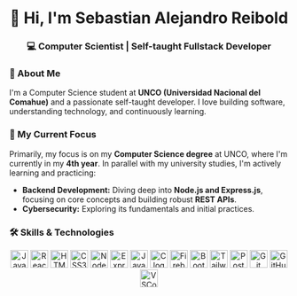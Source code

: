 <h1 align="center">👋 Hi, I'm Sebastian Alejandro Reibold</h1>
<h3 align="center">💻 Computer Scientist | Self-taught Fullstack Developer</h3>

### 🚀 About Me

I'm a Computer Science student at **UNCO (Universidad Nacional del Comahue)** and a passionate self-taught developer. I love building software, understanding technology, and continuously learning.

### 🌱 My Current Focus

Primarily, my focus is on my **Computer Science degree** at UNCO, where I'm currently in my **4th year**. In parallel with my university studies, I'm actively learning and practicing:
*   **Backend Development:** Diving deep into **Node.js and Express.js**, focusing on core concepts and building robust **REST APIs**.
*   **Cybersecurity:** Exploring its fundamentals and initial practices.
### 🛠️ Skills & Technologies

<p align="center">
  <img src="https://cdn.jsdelivr.net/gh/devicons/devicon/icons/javascript/javascript-original.svg" height="32" alt="JavaScript logo" title="JavaScript" />
  <img src="https://cdn.jsdelivr.net/gh/devicons/devicon/icons/react/react-original.svg" height="32" alt="React logo" title="React" />
  <img src="https://cdn.jsdelivr.net/gh/devicons/devicon/icons/html5/html5-original.svg" height="32" alt="HTML5 logo" title="HTML5" />
  <img src="https://cdn.jsdelivr.net/gh/devicons/devicon/icons/css3/css3-original.svg" height="32" alt="CSS3 logo" title="CSS3" />
  <img src="https://cdn.jsdelivr.net/gh/devicons/devicon/icons/nodejs/nodejs-original.svg" height="32" alt="Node.js logo" title="Node.js" />
  <img src="https://cdn.jsdelivr.net/gh/devicons/devicon/icons/express/express-original.svg" height="32" alt="Express.js logo" title="Express.js" />
  <img src="https://cdn.jsdelivr.net/gh/devicons/devicon/icons/java/java-original.svg" height="32" alt="Java logo" title="Java" />
  <img src="https://cdn.jsdelivr.net/gh/devicons/devicon/icons/c/c-original.svg" height="32" alt="C logo" title="C" />
  <img src="https://cdn.jsdelivr.net/gh/devicons/devicon/icons/firebase/firebase-plain.svg" height="32" alt="Firebase logo" title="Firebase" />
  <img src="https://cdn.jsdelivr.net/gh/devicons/devicon/icons/bootstrap/bootstrap-original.svg" height="32" alt="Bootstrap logo" title="Bootstrap" />
  <img src="https://cdn.simpleicons.org/tailwindcss/06B6D4" height="32" alt="Tailwind CSS logo" title="Tailwind CSS" />
  <img src="https://cdn.jsdelivr.net/gh/devicons/devicon/icons/postgresql/postgresql-original.svg" height="32" alt="PostgreSQL logo" title="PostgreSQL" />
  <img src="https://cdn.jsdelivr.net/gh/devicons/devicon/icons/git/git-original.svg" height="32" alt="Git logo" title="Git" />
  <img src="https://cdn.jsdelivr.net/gh/devicons/devicon/icons/github/github-original.svg" height="32" alt="GitHub logo" title="GitHub" />
  <img src="https://cdn.jsdelivr.net/gh/devicons/devicon/icons/vscode/vscode-original.svg" height="32" alt="VSCode logo" title="VSCode" />
</p>
